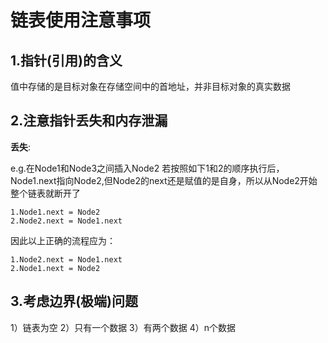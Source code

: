 # 链表使用注意事项

## 1.指针(引用)的含义
值中存储的是目标对象在存储空间中的首地址，并非目标对象的真实数据
## 2.注意指针丢失和内存泄漏
**丢失**:

e.g.在Node1和Node3之间插入Node2
若按照如下1和2的顺序执行后，Node1.next指向Node2,但Node2的next还是赋值的是自身，所以从Node2开始整个链表就断开了
```
1.Node1.next = Node2
2.Node2.next = Node1.next
```
因此以上正确的流程应为：
```
1.Node2.next = Node1.next
2.Node1.next = Node2
```
## 3.考虑边界(极端)问题
1）链表为空
2）只有一个数据
3）有两个数据
4）n个数据





